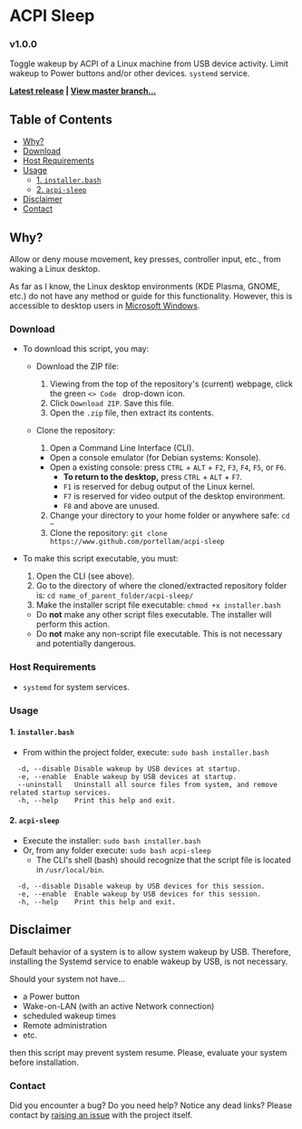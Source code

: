 # ACPI Sleep
### v1.0.0
Toggle wakeup by ACPI of a Linux machine from USB device activity. Limit wakeup to Power buttons and/or other devices. `systemd` service.

**[Latest release](https://github.com/portellam/acpi-sleep/releases/latest) | [View master branch...](https://github.com/portellam/acpi-sleep/tree/master)**

## Table of Contents
- [Why?](#why)
- [Download](#download)
- [Host Requirements](#host-requirements)
- [Usage](#usage)
  - [1. `installer.bash`](#1-installerbash)
  - [2. `acpi-sleep`](#2-auto-xorg)
- [Disclaimer](#disclaimer)
- [Contact](#contact)

## Why?
Allow or deny mouse movement, key presses, controller input, etc., from waking a Linux desktop.

As far as I know, the Linux desktop environments (KDE Plasma, GNOME, etc.) do not have any method or guide for this functionality. However, this is accessible to desktop users in [Microsoft Windows](https://web.archive.org/web/20230603175452/https://www.tenforums.com/tutorials/63148-allow-prevent-devices-wake-computer-windows-10-a.html).

### Download
- To download this script, you may:
  - Download the ZIP file:
    1. Viewing from the top of the repository's (current) webpage, click the green `<> Code ` drop-down icon.
    2. Click `Download ZIP`. Save this file.
    3. Open the `.zip` file, then extract its contents.

  - Clone the repository:
    1. Open a Command Line Interface (CLI).
      - Open a console emulator (for Debian systems: Konsole).
      - Open a existing console: press `CTRL` + `ALT` + `F2`, `F3`, `F4`, `F5`, or `F6`.
        - **To return to the desktop,** press `CTRL` + `ALT` + `F7`.
        - `F1` is reserved for debug output of the Linux kernel.
        - `F7` is reserved for video output of the desktop environment.
        - `F8` and above are unused.

    2. Change your directory to your home folder or anywhere safe: `cd ~`
    3. Clone the repository: `git clone https://www.github.com/portellam/acpi-sleep`

- To make this script executable, you must:
  1. Open the CLI (see above).
  2. Go to the directory of where the cloned/extracted repository folder is: `cd name_of_parent_folder/acpi-sleep/`
  3. Make the installer script file executable: `chmod +x installer.bash`
    - Do **not** make any other script files executable. The installer will perform this action.
    - Do **not** make any non-script file executable. This is not necessary and potentially dangerous.

### Host Requirements
- `systemd` for system services.

### Usage
#### 1. `installer.bash`
- From within the project folder, execute: `sudo bash installer.bash`

```
  -d, --disable Disable wakeup by USB devices at startup.
  -e, --enable  Enable wakeup by USB devices at startup.
  --uninstall   Uninstall all source files from system, and remove related startup services.
  -h, --help    Print this help and exit.
```

#### 2. `acpi-sleep`
- Execute the installer: `sudo bash installer.bash`
- Or, from any folder execute: `sudo bash acpi-sleep`
  - The CLI's shell (bash) should recognize that the script file is located in `/usr/local/bin`.

```
  -d, --disable Disable wakeup by USB devices for this session.
  -e, --enable  Enable wakeup by USB devices for this session.
  -h, --help    Print this help and exit.
```

## Disclaimer
Default behavior of a system is to allow system wakeup by USB. Therefore, installing the Systemd service to enable wakeup by USB, is not necessary.

Should your system not have...
- a Power button
- Wake-on-LAN (with an active Network connection)
- scheduled wakeup times
- Remote administration
- etc.

then this script may prevent system resume.
Please, evaluate your system before installation.

### Contact
Did you encounter a bug? Do you need help? Notice any dead links? Please contact by [raising an issue](https://github.com/portellam/acpi-sleep/issues) with the project itself.